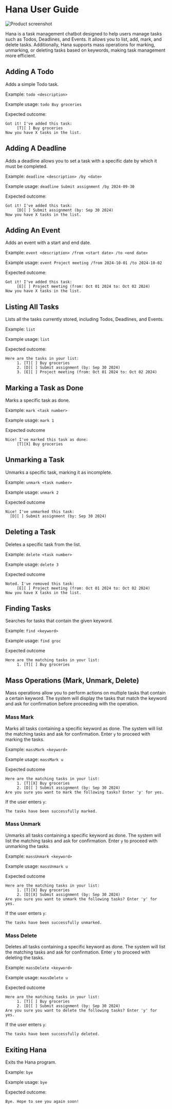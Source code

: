 # Hana User Guide

![Product screenshot](Ui.png)

Hana is a task management chatbot designed to help users manage tasks such as Todos, Deadlines, and Events. It allows you to list, add, mark, and delete tasks. Additionally, Hana supports mass operations for marking, unmarking, or deleting tasks based on keywords, making task management more efficient.


## Adding A Todo

Adds a simple Todo task.

Example: `todo <description>`

Example usage: `todo Buy groceries`

Expected outcome: 
```
Got it! I've added this task: 
     [T][ ] Buy groceries 
Now you have X tasks in the list.
```


## Adding A Deadline

Adds a deadline allows you to set a task with a specific date by which it must be completed.

Example: `deadline <description> /by <date>`

Example usage: `deadline Submit assignment /by 2024-09-30`

Expected outcome:
```
Got it! I've added this task: 
     [D][ ] Submit assignment (by: Sep 30 2024)
Now you have X tasks in the list.
```


## Adding An Event

Adds an event with a start and end date.

Example: `event <description> /from <start date> /to <end date>`

Example usage: `event Project meeting /from 2024-10-01 /to 2024-10-02`

Expected outcome:
```
Got it! I've added this task: 
     [E][ ] Project meeting (from: Oct 01 2024 to: Oct 02 2024)
Now you have X tasks in the list.
```


## Listing All Tasks

Lists all the tasks currently stored, including Todos, Deadlines, and Events.

Example: `list`

Example usage: `list`

Expected outcome:
```
Here are the tasks in your list:
     1. [T][ ] Buy groceries
     2. [D][ ] Submit assignment (by: Sep 30 2024)
     3. [E][ ] Project meeting (from: Oct 01 2024 to: Oct 02 2024)
```


## Marking a Task as Done

Marks a specific task as done.

Example: `mark <task number>`

Example usage: `mark 1`

Expected outcome
```
Nice! I've marked this task as done: 
     [T][X] Buy groceries
```



## Unmarking a Task

Unmarks a specific task, marking it as incomplete.

Example: `unmark <task number>`

Example usage: `unmark 2`

Expected outcome
```
Nice! I've unmarked this task: 
  [D][ ] Submit assignment (by: Sep 30 2024)
```


## Deleting a Task

Deletes a specific task from the list.

Example: `delete <task number>`

Example usage: `delete 3`

Expected outcome
```
Noted. I've removed this task: 
     [E][ ] Project meeting (from: Oct 01 2024 to: Oct 02 2024) 
Now you have X tasks in the list.
```


## Finding Tasks

Searches for tasks that contain the given keyword.

Example: `find <keyword>`

Example usage: `find groc`

Expected outcome
```
Here are the matching tasks in your list: 
     1. [T][ ] Buy groceries
```


## Mass Operations (Mark, Unmark, Delete)

Mass operations allow you to perform actions on multiple tasks that contain a certain keyword. The system will display the tasks that match the keyword and ask for confirmation before proceeding with the operation.

### Mass Mark

Marks all tasks containing a specific keyword as done. The system will list the matching tasks and ask for confirmation. Enter `y` to proceed with marking the tasks.

Example: `massMark <keyword>`

Example usage: `massMark u`

Expected outcome
```
Here are the matching tasks in your list:
     1. [T][X] Buy groceries
     2. [D][ ] Submit assignment (by: Sep 30 2024)
Are you sure you want to mark the following tasks? Enter 'y' for yes.
```

  If the user enters `y`:
```
The tasks have been successfully marked.
```

### Mass Unmark

Unmarks all tasks containing a specific keyword as done. The system will list the matching tasks and ask for confirmation. Enter `y` to proceed with unmarking the tasks.

Example: `massUnmark <keyword>`

Example usage: `massUnmark u`

Expected outcome
```
Here are the matching tasks in your list:
     1. [T][X] Buy groceries
     2. [D][X] Submit assignment (by: Sep 30 2024)
Are you sure you want to unmark the following tasks? Enter 'y' for yes.
```

If the user enters `y`:
```
The tasks have been successfully unmarked.
```

### Mass Delete

Deletes all tasks containing a specific keyword as done. The system will list the matching tasks and ask for confirmation. Enter `y` to proceed with deleting the tasks.

Example: `massDelete <keyword>`

Example usage: `massDelete u`

Expected outcome
```
Here are the matching tasks in your list:
     1. [T][ ] Buy groceries
     2. [D][ ] Submit assignment (by: Sep 30 2024)
Are you sure you want to delete the following tasks? Enter 'y' for yes.
```

If the user enters `y`:
```
The tasks have been successfully deleted.
```


## Exiting Hana

Exits the Hana program.

Example: `bye`

Example usage: `bye`

Expected outcome:
```
Bye. Hope to see you again soon!
```
















